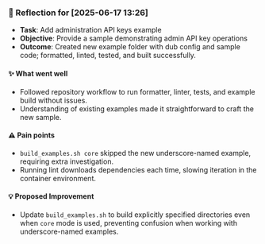 ### :book: Reflection for [2025-06-17 13:26]
  - **Task**: Add administration API keys example
  - **Objective**: Provide a sample demonstrating admin API key operations
  - **Outcome**: Created new example folder with dub config and sample code; formatted, linted, tested, and built successfully.

#### :sparkles: What went well
  - Followed repository workflow to run formatter, linter, tests, and example build without issues.
  - Understanding of existing examples made it straightforward to craft the new sample.

#### :warning: Pain points
  - `build_examples.sh core` skipped the new underscore-named example, requiring extra investigation.
  - Running lint downloads dependencies each time, slowing iteration in the container environment.

#### :bulb: Proposed Improvement
  - Update `build_examples.sh` to build explicitly specified directories even when `core` mode is used, preventing confusion when working with underscore-named examples.
